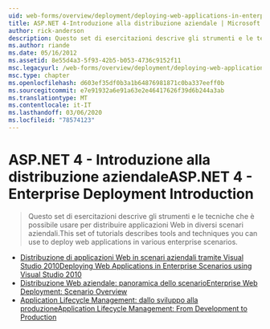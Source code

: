 ```yaml
---
uid: web-forms/overview/deployment/deploying-web-applications-in-enterprise-scenarios/index
title: ASP.NET 4-Introduzione alla distribuzione aziendale | Microsoft Docs
author: rick-anderson
description: Questo set di esercitazioni descrive gli strumenti e le tecniche che è possibile usare per distribuire applicazioni Web in diversi scenari aziendali.
ms.author: riande
ms.date: 05/16/2012
ms.assetid: 8e55d4a3-5f93-42b5-b053-4736c9152f11
msc.legacyurl: /web-forms/overview/deployment/deploying-web-applications-in-enterprise-scenarios
msc.type: chapter
ms.openlocfilehash: d603ef35df0b3a1b64876981871c0ba337eeff0b
ms.sourcegitcommit: e7e91932a6e91a63e2e46417626f39d6b244a3ab
ms.translationtype: MT
ms.contentlocale: it-IT
ms.lasthandoff: 03/06/2020
ms.locfileid: "78574123"
---
```

# <a name="aspnet-4---enterprise-deployment-introduction"></a><span data-ttu-id="acb00-103">ASP.NET 4 - Introduzione alla distribuzione aziendale</span><span class="sxs-lookup"><span data-stu-id="acb00-103">ASP.NET 4 - Enterprise Deployment Introduction</span></span>

> <span data-ttu-id="acb00-104">Questo set di esercitazioni descrive gli strumenti e le tecniche che è possibile usare per distribuire applicazioni Web in diversi scenari aziendali.</span><span class="sxs-lookup"><span data-stu-id="acb00-104">This set of tutorials describes tools and techniques you can use to deploy web applications in various enterprise scenarios.</span></span>

- [<span data-ttu-id="acb00-105">Distribuzione di applicazioni Web in scenari aziendali tramite Visual Studio 2010</span><span class="sxs-lookup"><span data-stu-id="acb00-105">Deploying Web Applications in Enterprise Scenarios using Visual Studio 2010</span></span>](deploying-web-applications-in-enterprise-scenarios.md)
- [<span data-ttu-id="acb00-106">Distribuzione Web aziendale: panoramica dello scenario</span><span class="sxs-lookup"><span data-stu-id="acb00-106">Enterprise Web Deployment: Scenario Overview</span></span>](enterprise-web-deployment-scenario-overview.md)
- [<span data-ttu-id="acb00-107">Application Lifecycle Management: dallo sviluppo alla produzione</span><span class="sxs-lookup"><span data-stu-id="acb00-107">Application Lifecycle Management: From Development to Production</span></span>](application-lifecycle-management-from-development-to-production.md)
